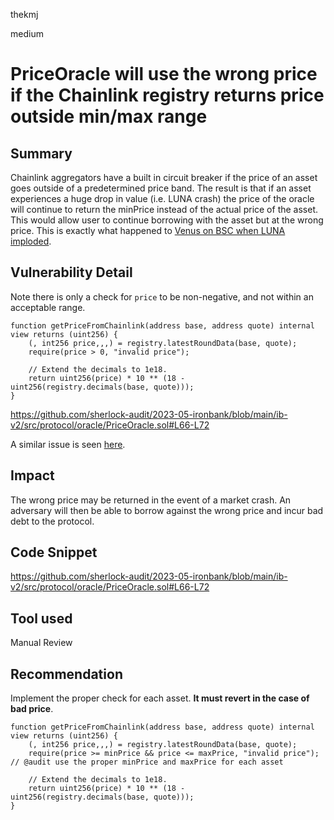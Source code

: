 thekmj

medium

# PriceOracle will use the wrong price if the Chainlink registry returns price outside min/max range

## Summary

Chainlink aggregators have a built in circuit breaker if the price of an asset goes outside of a predetermined price band. The result is that if an asset experiences a huge drop in value (i.e. LUNA crash) the price of the oracle will continue to return the minPrice instead of the actual price of the asset. This would allow user to continue borrowing with the asset but at the wrong price. This is exactly what happened to [Venus on BSC when LUNA imploded](https://rekt.news/venus-blizz-rekt/).

## Vulnerability Detail

Note there is only a check for `price` to be non-negative, and not within an acceptable range.

```solidity
function getPriceFromChainlink(address base, address quote) internal view returns (uint256) {
    (, int256 price,,,) = registry.latestRoundData(base, quote);
    require(price > 0, "invalid price");

    // Extend the decimals to 1e18.
    return uint256(price) * 10 ** (18 - uint256(registry.decimals(base, quote)));
}
```
https://github.com/sherlock-audit/2023-05-ironbank/blob/main/ib-v2/src/protocol/oracle/PriceOracle.sol#L66-L72

A similar issue is seen [here](https://github.com/sherlock-audit/2023-02-blueberry-judging/issues/18).

## Impact

The wrong price may be returned in the event of a market crash. An adversary will then be able to borrow against the wrong price and incur bad debt to the protocol.

## Code Snippet

https://github.com/sherlock-audit/2023-05-ironbank/blob/main/ib-v2/src/protocol/oracle/PriceOracle.sol#L66-L72

## Tool used

Manual Review

## Recommendation

Implement the proper check for each asset. **It must revert in the case of bad price**.

```solidity
function getPriceFromChainlink(address base, address quote) internal view returns (uint256) {
    (, int256 price,,,) = registry.latestRoundData(base, quote);
    require(price >= minPrice && price <= maxPrice, "invalid price"); // @audit use the proper minPrice and maxPrice for each asset

    // Extend the decimals to 1e18.
    return uint256(price) * 10 ** (18 - uint256(registry.decimals(base, quote)));
}
```
